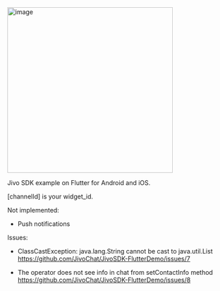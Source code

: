 <img width="375" alt="image" src="https://github.com/JivoChat/JivoSDK-FlutterDemo/assets/47568606/d7a529b1-78e1-4206-ada7-29cb9940a89f">

Jivo SDK example on Flutter for Android and iOS.

[channelId] is your widget_id.

Not implemented:

- Push notifications

Issues:

- ClassCastException: java.lang.String cannot be cast to java.util.List
https://github.com/JivoChat/JivoSDK-FlutterDemo/issues/7

- The operator does not see info in chat from setContactInfo method
https://github.com/JivoChat/JivoSDK-FlutterDemo/issues/8
